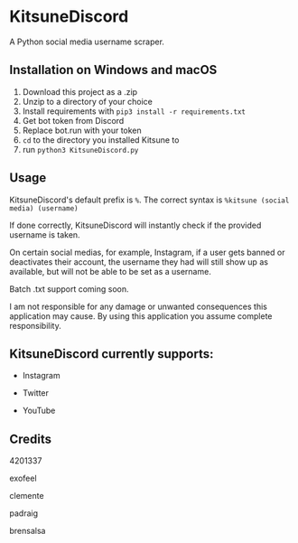 # KitsuneDiscord

A Python social media username scraper.

**Installation on Windows and macOS**
--------------

1. Download this project as a .zip
2. Unzip to a directory of your choice
3. Install requirements with `pip3 install -r requirements.txt`
4. Get bot token from Discord
5. Replace bot.run with your token
6. `cd` to the directory you installed Kitsune to
7. run `python3 KitsuneDiscord.py`

**Usage**
--------------

KitsuneDiscord's default prefix is `%`. The correct syntax is `%kitsune (social media) (username)`

If done correctly, KitsuneDiscord will instantly check if the provided username is taken.

On certain social medias, for example, Instagram, if a user gets banned or deactivates their account, the username they had will still show up as available, but will not be able to be set as a username.

Batch .txt support coming soon.

I am not responsible for any damage or unwanted consequences this application may cause. By using this application you assume complete responsibility.  

**KitsuneDiscord currently supports:**
--------------

- Instagram

- Twitter

- YouTube

**Credits**
--------------

4201337

exofeel

clemente

padraig

brensalsa
